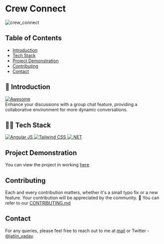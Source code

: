 # Crew Connect
![crew_connect](https://github.com/jatiinyadav/Crew-Connect/assets/73248007/8a291b1e-6552-446a-8840-e43ff6933f61)

## Table of Contents
- [Introduction](#introduction)
- [Tech Stack](#tech-stack)
- [Project Demonstration](#project-demonstration)
- [Contributing](#contributing)
- [Contact](#contact)

## 📌 Introduction
<a href="https://awesome.re" target="_blank" rel="noopener noreferrer">
  <img src="https://awesome.re/badge.svg" alt="Awesome" />
</a> <br>
Enhance your discussions with a group chat feature, providing a collaborative environment for more dynamic conversations.
	
## 👨‍💻 Tech Stack
<a href="/" target="_blank" rel="noopener noreferrer">
  <img src="https://img.shields.io/badge/angular-%23DD0031.svg?style=for-the-badge&logo=angular&logoColor=white" alt="Angular JS" />
</a>

<a href="/" target="_blank" rel="noopener noreferrer">
  <img src="https://img.shields.io/badge/tailwindcss-%2338B2AC.svg?style=for-the-badge&logo=tailwind-css&logoColor=white" alt="Tailwind CSS" />
</a>

<a href="/" target="_blank" rel="noopener noreferrer">
  <img src="https://img.shields.io/badge/.NET-5C2D91?style=for-the-badge&logo=.net&logoColor=white" alt=".NET" />
</a>

## Project Demonstration
You can view the project in working [here](https://www.loom.com/share/f185afbdd6e347ba80a8d85c6af78dd9?sid=32fa8e44-ee1f-44f8-89c6-26a0de87b8c1).

## Contributing
Each and every contribution matters, whether it's a small typo fix or a new feature. Your contribution will be appreciated by the community. 🤗
You can refer to our [CONTRIBUTING.md](https://github.com/jatiinyadav/Crew-Connect/blob/master/CONTRIBUTING.md)

## Contact
For any queries, please feel free to reach out to me at [mail](mailto:jatin27yadav@gmail.com) or Twitter - [@jatiin_yadav](https://twitter.com/jatiin_yadav).
